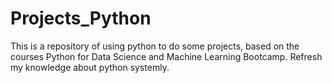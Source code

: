 # Projects_Python
This is a repository of using python to do some projects, based on the courses Python for Data Science and Machine Learning Bootcamp. Refresh my knowledge about python systemly.
